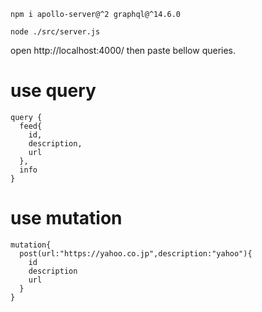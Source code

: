 ```
npm i apollo-server@^2 graphql@^14.6.0

node ./src/server.js
```

open http://localhost:4000/
then paste bellow queries.

# use query

```
query {
  feed{
    id,
    description,
    url
  },
  info
}
```


# use mutation
```
mutation{
  post(url:"https://yahoo.co.jp",description:"yahoo"){
    id
    description
    url
  } 
}
```
